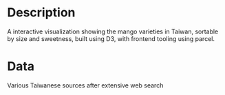 # Description
A interactive visualization showing the mango varieties in Taiwan, sortable by size and sweetness, built using D3, with frontend tooling using parcel.

# Data
Various Taiwanese sources after extensive web search
